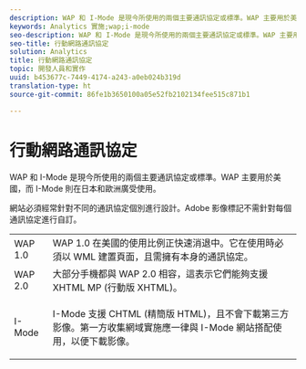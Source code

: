 ```yaml
---
description: WAP 和 I-Mode 是現今所使用的兩個主要通訊協定或標準。WAP 主要用於美國，而 I-Mode 則在日本和歐洲廣受使用。
keywords: Analytics 實施;wap;i-mode
seo-description: WAP 和 I-Mode 是現今所使用的兩個主要通訊協定或標準。WAP 主要用於美國，而 I-Mode 則在日本和歐洲廣受使用。
seo-title: 行動網路通訊協定
solution: Analytics
title: 行動網路通訊協定
topic: 開發人員和實作
uuid: b453677c-7449-4174-a243-a0eb024b319d
translation-type: ht
source-git-commit: 86fe1b3650100a05e52fb2102134fee515c871b1

---
```



# 行動網路通訊協定

WAP 和 I-Mode 是現今所使用的兩個主要通訊協定或標準。WAP 主要用於美國，而 I-Mode 則在日本和歐洲廣受使用。

網站必須經常針對不同的通訊協定個別進行設計。Adobe 影像標記不需針對每個通訊協定進行自訂。

<table id="table_EBE71664615F48E28B05C767ABDA062B"> 
 <tbody> 
  <tr> 
   <td colname="col1"> WAP 1.0 </td> 
   <td colname="col2"> WAP 1.0 在美國的使用比例正快速消退中。它在使用時必須以 WML 建置頁面，且需擁有本身的通訊協定。 </td> 
  </tr> 
  <tr> 
   <td colname="col1"> WAP 2.0 </td> 
   <td colname="col2"> 大部分手機都與 WAP 2.0 相容，這表示它們能夠支援 XHTML MP (行動版 XHTML)。 </td> 
  </tr> 
  <tr> 
   <td colname="col1"> I-Mode </td> 
   <td colname="col2"> <p> I-Mode 支援 CHTML (精簡版 HTML)，且不會下載第三方影像。第一方收集網域實施應一律與 I-Mode 網站搭配使用，以便下載影像。 </p> </td> 
  </tr> 
 </tbody> 
</table>

